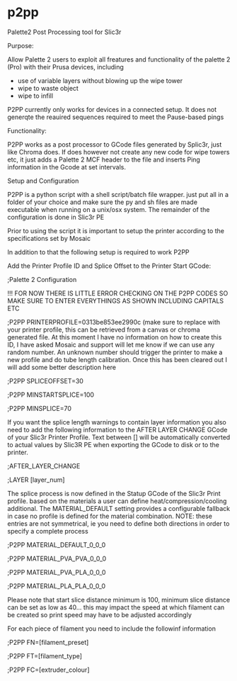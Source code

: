 # p2pp
Palette2 Post Processing tool for Slic3r


Purpose:

Allow Palette 2 users to exploit all freatures and functionality of the palette 2 (Pro) with their Prusa devices, including

- use of variable layers without blowing up the wipe tower
- wipe to waste object
- wipe to infill

P2PP currently only works for devices in a connected setup.  It does not generqte the reauired sequences required to meet the Pause-based pings

Functionality:

P2PP works as a post processor to GCode files generated by Splic3r, just like Chroma does.   If does however not create any new code for wipe towers etc, it just adds a Palette 2 MCF header to the file and inserts Ping information in the Gcode at set intervals.  

Setup and Configuration

P2PP is a python script with a  shell script/batch file wrapper.  just put all in a folder of your choice and make sure the py and sh files are made executable when running on a unix/osx system.   The remainder of the configuration is done in Slic3r PE

Prior to using the script it is important to setup the printer according to the specifications set by Mosaic <LINK>

In addition to that the following setup is required to work P2PP

Add the Printer Profile ID and Splice Offset to the Printer Start GCode:

;Palette 2 Configuration 


!!! FOR NOW THERE IS LITTLE ERROR CHECKING ON THE P2PP CODES SO MAKE SURE TO ENTER EVERYTHINGS AS SHOWN INCLUDING CAPITALS ETC


;P2PP PRINTERPROFILE=0313be853ee2990c   (make sure to replace with your printer profile, this can be retrieved from a canvas or chroma generated file.   At this moment I have no information on how to create this ID, I have asked Mosaic and support will let me know if we can use any random number.   An unknown number should trigger the printer to make a new profile and do tube length calibration.  Once this has been cleared out I will add some better description here

;P2PP SPLICEOFFSET=30

;P2PP MINSTARTSPLICE=100

;P2PP MINSPLICE=70


If you want the splice length warnings to contain layer information you also need to add the following information to the AFTER LAYER CHANGE GCode of your Slic3r Printer Profile.  Text between [] will be automatically converted to actual values by Slic3R PE when exporting the GCode to disk or to the printer.

;AFTER_LAYER_CHANGE

;LAYER [layer_num]

The splice process is now defined in the Statup GCode of the Slic3r Print profile.  based on the materials a user can define heat/compression/cooling additional.  The MATERIAL_DEFAULT setting provides a configurable fallback in case no profile is defined for the material combination.   NOTE:  these entries are not symmetrical, ie you need to define both directions in order to specify a complete process

;P2PP MATERIAL_DEFAULT_0_0_0

;P2PP MATERIAL_PVA_PVA_0_0_0

;P2PP MATERIAL_PVA_PLA_0_0_0

;P2PP MATERIAL_PLA_PLA_0_0_0



Please note that start slice distance minimum is 100, minimum slice distance can be set as low as 40... this may impact the speed at which filament can be created so print speed may have to be adjusted accordingly

For each piece of filament you need to include the followinf information

;P2PP FN=[filament_preset]

;P2PP FT=[filament_type]

;P2PP FC=[extruder_colour]





